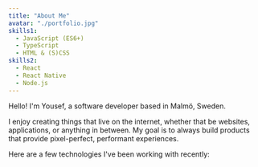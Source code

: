 ```yaml
---
title: "About Me"
avatar: "./portfolio.jpg"
skills1:
  - JavaScript (ES6+)
  - TypeScript
  - HTML & (S)CSS
skills2:
  - React
  - React Native
  - Node.js
---
```


Hello! I'm Yousef, a software developer based in Malmö, Sweden.

I enjoy creating things that live on the internet, whether that be websites, applications, or anything in between. My goal is to always build products that provide pixel-perfect, performant experiences.

Here are a few technologies I've been working with recently: